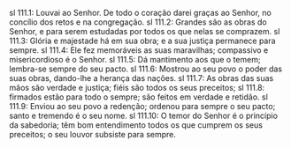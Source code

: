 sl 111.1: Louvai ao Senhor. De todo o coração darei graças ao Senhor, no concílio dos retos e na congregação.
sl 111.2: Grandes são as obras do Senhor, e para serem estudadas por todos os que nelas se comprazem.
sl 111.3: Glória e majestade há em sua obra; e a sua justiça permanece para sempre.
sl 111.4: Ele fez memoráveis as suas maravilhas; compassivo e misericordioso é o Senhor.
sl 111.5: Dá mantimento aos que o temem; lembra-se sempre do seu pacto.
sl 111.6: Mostrou ao seu povo o poder das suas obras, dando-lhe a herança das nações.
sl 111.7: As obras das suas mãos são verdade e justiça; fiéis são todos os seus preceitos;
sl 111.8: firmados estão para todo o sempre; são feitos em verdade e retidão.
sl 111.9: Enviou ao seu povo a redenção; ordenou para sempre o seu pacto; santo e tremendo é o seu nome.
sl 111.10: O temor do Senhor é o princípio da sabedoria; têm bom entendimento todos os que cumprem os seus preceitos; o seu louvor subsiste para sempre.
